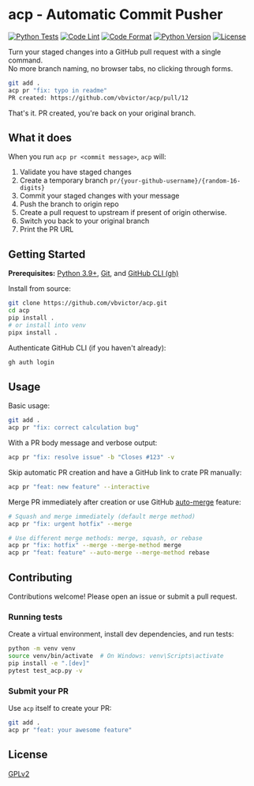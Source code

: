 # acp - Automatic Commit Pusher

[![Python Tests](https://github.com/vbvictor/acp/actions/workflows/tests.yaml/badge.svg)](https://github.com/vbvictor/acp/actions/workflows/tests.yaml)
[![Code Lint](https://github.com/vbvictor/acp/actions/workflows/code-lint.yaml/badge.svg)](https://github.com/vbvictor/acp/actions/workflows/code-lint.yaml)
[![Code Format](https://github.com/vbvictor/acp/actions/workflows/code-format.yaml/badge.svg)](https://github.com/vbvictor/acp/actions/workflows/code-format.yaml)
[![Python Version](https://img.shields.io/badge/python-3.9%2B-blue)](https://www.python.org/downloads/)
[![License](https://img.shields.io/badge/license-GPLv2-blue.svg)](https://github.com/vbvictor/acp/blob/main/LICENSE)

Turn your staged changes into a GitHub pull request with a single command. \
No more branch naming, no browser tabs, no clicking through forms.

```bash
git add .
acp pr "fix: typo in readme"
PR created: https://github.com/vbvictor/acp/pull/12
```

That's it. PR created, you're back on your original branch.

## What it does

When you run `acp pr <commit message>`, `acp` will:

1. Validate you have staged changes
2. Create a temporary branch `pr/{your-github-username}/{random-16-digits}`
3. Commit your staged changes with your message
4. Push the branch to origin repo
5. Create a pull request to upstream if present of origin otherwise.
6. Switch you back to your original branch
7. Print the PR URL

## Getting Started

**Prerequisites:** [Python 3.9+][python], [Git][git], and [GitHub CLI (gh)][gh]

Install from source:

```bash
git clone https://github.com/vbvictor/acp.git
cd acp
pip install .
# or install into venv
pipx install .
```

Authenticate GitHub CLI (if you haven't already):

```bash
gh auth login
```

## Usage

Basic usage:

```bash
git add .
acp pr "fix: correct calculation bug"
```

With a PR body message and verbose output:

```bash
acp pr "fix: resolve issue" -b "Closes #123" -v
```

Skip automatic PR creation and have a GitHub link to crate PR manually:

```bash
acp pr "feat: new feature" --interactive
```

Merge PR immediately after creation or use GitHub [auto-merge][auto-merge] feature:

```bash
# Squash and merge immediately (default merge method)
acp pr "fix: urgent hotfix" --merge

# Use different merge methods: merge, squash, or rebase
acp pr "fix: hotfix" --merge --merge-method merge
acp pr "feat: feature" --auto-merge --merge-method rebase
```

## Contributing

Contributions welcome! Please open an issue or submit a pull request.

### Running tests

Create a virtual environment, install dev dependencies, and run tests:

```bash
python -m venv venv
source venv/bin/activate  # On Windows: venv\Scripts\activate
pip install -e ".[dev]"
pytest test_acp.py -v
```

### Submit your PR

Use `acp` itself to create your PR:

```bash
git add .
acp pr "feat: your awesome feature"
```

## License

[GPLv2](LICENSE)

[python]: https://www.python.org/
[git]: https://git-scm.com/
[gh]: https://cli.github.com/
[auto-merge]: https://docs.github.com/en/pull-requests/collaborating-with-pull-requests/incorporating-changes-from-a-pull-request/automatically-merging-a-pull-request
